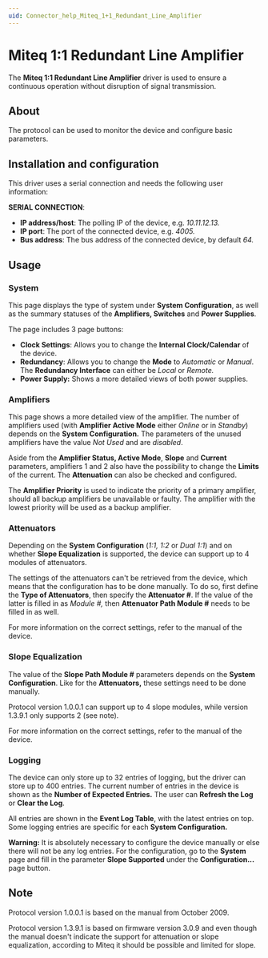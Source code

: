 ```yaml
---
uid: Connector_help_Miteq_1+1_Redundant_Line_Amplifier
---
```


# Miteq 1:1 Redundant Line Amplifier

The **Miteq 1:1 Redundant Line Amplifier** driver is used to ensure a continuous operation without disruption of signal transmission.

## About

The protocol can be used to monitor the device and configure basic parameters.

## Installation and configuration

This driver uses a serial connection and needs the following user information:

**SERIAL CONNECTION**:

- **IP address/host**: The polling IP of the device, e.g. *10.11.12.13.*
- **IP port**: The port of the connected device, e.g. *4005.*
- **Bus address**: The bus address of the connected device, by default *64.*

## Usage

### System

This page displays the type of system under **System Configuration**, as well as the summary statuses of the **Amplifiers, Switches** and **Power Supplies**.

The page includes 3 page buttons:

- **Clock Settings**: Allows you to change the **Internal Clock/Calendar** of the device.
- **Redundancy**: Allows you to change the **Mode** to *Automatic* or *Manual*. The **Redundancy Interface** can either be *Local* or *Remote.*
- **Power Supply:** Shows a more detailed views of both power supplies.

### Amplifiers

This page shows a more detailed view of the amplifier. The number of amplifiers used (with **Amplifier Active Mode** either *Online* or in *Standby*) depends on the **System Configuration.** The parameters of the unused amplifiers have the value *Not Used* and are *disabled*.

Aside from the **Amplifier Status, Active Mode**, **Slope** and **Current** parameters, amplifiers 1 and 2 also have the possibility to change the **Limits** of the current. The **Attenuation** can also be checked and configured.

The **Amplifier Priority** is used to indicate the priority of a primary amplifier, should all backup amplifiers be unavailable or faulty. The amplifier with the lowest priority will be used as a backup amplifier.

### Attenuators

Depending on the **System Configuration** (*1:1, 1:2* or *Dual 1:1*) and on whether **Slope Equalization** is supported, the device can support up to 4 modules of attenuators.

The settings of the attenuators can't be retrieved from the device, which means that the configuration has to be done manually. To do so, first define the **Type of Attenuators**, then specify the **Attenuator \#**. If the value of the latter is filled in as *Module \#,* then **Attenuator Path Module \#** needs to be filled in as well.

For more information on the correct settings, refer to the manual of the device.

### Slope Equalization

The value of the **Slope Path Module \#** parameters depends on the **System Configuration**. Like for the **Attenuators,** these settings need to be done manually.

Protocol version 1.0.0.1 can support up to 4 slope modules, while version 1.3.9.1 only supports 2 (see note).

For more information on the correct settings, refer to the manual of the device.

### Logging

The device can only store up to 32 entries of logging, but the driver can store up to 400 entries. The current number of entries in the device is shown as the **Number of Expected Entries.** The user can **Refresh the Log** or **Clear the Log**.

All entries are shown in the **Event Log Table**, with the latest entries on top. Some logging entries are specific for each **System Configuration.**

**Warning:** It is absolutely necessary to configure the device manually or else there will not be any log entries. For the configuration, go to the **System** page and fill in the parameter **Slope Supported** under the **Configuration...** page button.

## Note

Protocol version 1.0.0.1 is based on the manual from October 2009.

Protocol version 1.3.9.1 is based on firmware version 3.0.9 and even though the manual doesn't indicate the support for attenuation or slope equalization, according to Miteq it should be possible and limited for slope.
